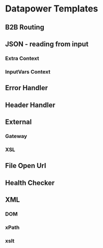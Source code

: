 # Datapower Templates

## B2B Routing

## JSON - reading from input
### Extra Context
### InputVars Context

## Error Handler

## Header Handler

## External
### Gateway
### XSL

## File Open Url

## Health Checker

## XML
### DOM
### xPath
### xslt
